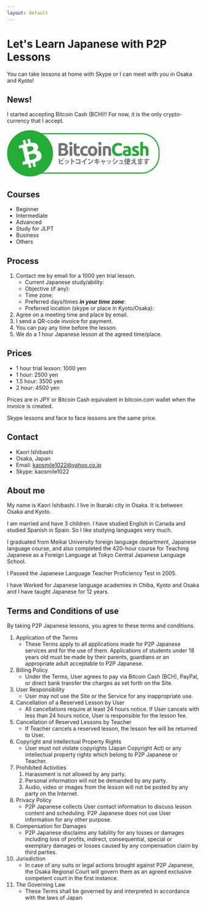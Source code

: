 ```yaml
---
layout: default
---
```


# Let's Learn Japanese with P2P Lessons

You can take lessons at home with Skype or I can meet with you in Osaka and Kyoto!

## News!

I started accepting Bitcoin Cash (BCH)!! For now, it is the only crypto-currency that I accept.

![BCH Accepted](assets/bch-accepted-jp.png)

## Courses

*  Beginner
*  Intermediate
*  Advanced
*  Study for JLPT
*  Business
*  Others

## Process

1. Contact me by email for a 1000 yen trial lesson.
    - Current Japanese study/ability: 
    - Objective (if any): 
    - Time zone: 
    - Preferred days/times ***in your time zone***:
    - Preferred location (skype or place in Kyoto/Osaka):
2. Agree on a meeting time and place by email.
3. I send a QR-code invoice for payment.
4. You can pay any time before the lesson.
5. We do a 1 hour Japanese lesson at the agreed time/place.

## Prices

* 1 hour trial lesson: 1000 yen
* 1 hour: 2500 yen
* 1.5 hour: 3500 yen
* 2 hour: 4500 yen

Prices are in JPY or Bitcoin Cash equivalent in bitcoin.com wallet when the invoice is created.

Skype lessons and face to face lessons are the same price.

## Contact

* Kaori Ishibashi
* Osaka, Japan
* Email: kaosmile1022@yahoo.co.jp
* Skype: kaosmile1022

## About me

My name is Kaori Ishibashi. I live in Ibaraki city in Osaka. It is between Osaka and Kyoto.

I am married and have 3 children. I have studied English in Canada and studied Spanish in Spain. So I like studying languages very much.

I graduated from Meikai University foreign language department, Japanese language course, and also completed the 420-hour course for Teaching Japanese as a Foreign Language at Tokyo Central Japanese Language School.

I Passed the Japanese Language Teacher Proficiency Test in 2005.

I have Worked for Japanese language academies in Chiba, Kyoto and Osaka and I have taught Japanese for 12 years.

## Terms and Conditions of use

By taking P2P Japanese lessons, you agree to these terms and conditions.

1. Application of the Terms
    - These Terms apply to all applications made for P2P Japanese services and for the use of them. Applications of students under 18 years old must be made by their parents, guardians or an appropriate adult acceptable to P2P Japanese.
2. Billing Policy
    - Under the Terms, User agrees to pay via Bitcoin Cash (BCH), PayPal, or direct bank transfer the charges as set forth on the Site.
3. User Responsibility
    - User may not use the Site or the Service for any inappropriate use.
4. Cancellation of a Reserved Lesson by User
    - All cancellations require at least 24 hours notice. If User cancels with less than 24 hours notice, User is responsible for the lesson fee.
5. Cancellation of Reserved Lessons by Teacher
    - If Teacher cancels a reserved lesson, the lesson fee will be returned to User.
6. Copyright and Intellectual Property Rights
    - User must not violate copyrights (Japan Copyright Act) or any intellectual property rights which belong to P2P Japanese or Teacher.
7. Prohibited Activities
    1. Harassment is not allowed by any party.
    2. Personal information will not be demanded by any party.
    3. Audio, video or images from the lesson will not be posted by any party on the Internet.
8. Privacy Policy
    - P2P Japanese collects User contact information to discuss lesson content and scheduling. P2P Japanese does not use User information for any other purpose.
9. Compensation for Damages
    - P2P Japanese disclaims any liability for any losses or damages including loss of profits, indirect, consequential, special or exemplary damages or losses caused by any compensation claim by third parties.
10. Jurisdiction
    - In case of any suits or legal actions brought against P2P Japanese, the Osaka Regional Court will govern them as an agreed exclusive competent court in the first instance.
11. The Governing Law
    - These Terms shall be governed by and interpreted in accordance with the laws of Japan.
